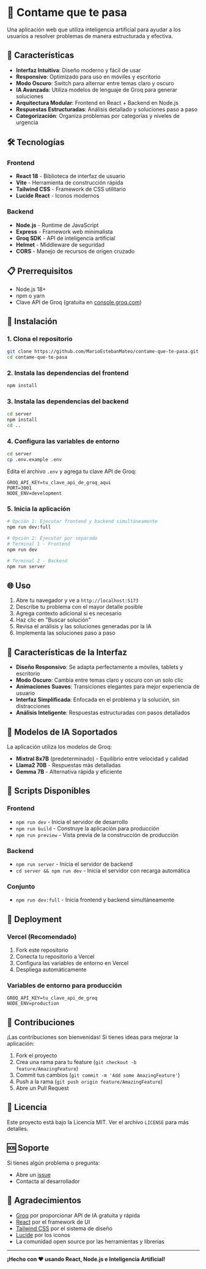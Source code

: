 # 🤖 Contame que te pasa

Una aplicación web que utiliza inteligencia artificial para ayudar a los usuarios a resolver problemas de manera estructurada y efectiva.

## 🚀 Características

- **Interfaz Intuitiva**: Diseño moderno y fácil de usar
- **Responsivo**: Optimizado para uso en móviles y escritorio
- **Modo Oscuro**: Switch para alternar entre temas claro y oscuro
- **IA Avanzada**: Utiliza modelos de lenguaje de Groq para generar soluciones
- **Arquitectura Modular**: Frontend en React + Backend en Node.js
- **Respuestas Estructuradas**: Análisis detallado y soluciones paso a paso
- **Categorización**: Organiza problemas por categorías y niveles de urgencia

## 🛠️ Tecnologías

### Frontend

- **React 18** - Biblioteca de interfaz de usuario
- **Vite** - Herramienta de construcción rápida
- **Tailwind CSS** - Framework de CSS utilitario
- **Lucide React** - Iconos modernos

### Backend

- **Node.js** - Runtime de JavaScript
- **Express** - Framework web minimalista
- **Groq SDK** - API de inteligencia artificial
- **Helmet** - Middleware de seguridad
- **CORS** - Manejo de recursos de origen cruzado

## 📋 Prerrequisitos

- Node.js 18+
- npm o yarn
- Clave API de Groq (gratuita en [console.groq.com](https://console.groq.com/keys))

## 🚀 Instalación

### 1. Clona el repositorio

```bash
git clone https://github.com/MarioEstebanMateo/contame-que-te-pasa.git
cd contame-que-te-pasa
```

### 2. Instala las dependencias del frontend

```bash
npm install
```

### 3. Instala las dependencias del backend

```bash
cd server
npm install
cd ..
```

### 4. Configura las variables de entorno

```bash
cd server
cp .env.example .env
```

Edita el archivo `.env` y agrega tu clave API de Groq:

```env
GROQ_API_KEY=tu_clave_api_de_groq_aqui
PORT=3001
NODE_ENV=development
```

### 5. Inicia la aplicación

```bash
# Opción 1: Ejecutar frontend y backend simultáneamente
npm run dev:full

# Opción 2: Ejecutar por separado
# Terminal 1 - Frontend
npm run dev

# Terminal 2 - Backend
npm run server
```

## 🌐 Uso

1. Abre tu navegador y ve a `http://localhost:5173`
2. Describe tu problema con el mayor detalle posible
3. Agrega contexto adicional si es necesario
4. Haz clic en "Buscar solución"
5. Revisa el análisis y las soluciones generadas por la IA
6. Implementa las soluciones paso a paso

## 📱 Características de la Interfaz

- **Diseño Responsivo**: Se adapta perfectamente a móviles, tablets y escritorio
- **Modo Oscuro**: Cambia entre temas claro y oscuro con un solo clic
- **Animaciones Suaves**: Transiciones elegantes para mejor experiencia de usuario
- **Interfaz Simplificada**: Enfocada en el problema y la solución, sin distracciones
- **Análisis Inteligente**: Respuestas estructuradas con pasos detallados

## 🤖 Modelos de IA Soportados

La aplicación utiliza los modelos de Groq:

- **Mixtral 8x7B** (predeterminado) - Equilibrio entre velocidad y calidad
- **Llama2 70B** - Respuestas más detalladas
- **Gemma 7B** - Alternativa rápida y eficiente

## 🔧 Scripts Disponibles

### Frontend

- `npm run dev` - Inicia el servidor de desarrollo
- `npm run build` - Construye la aplicación para producción
- `npm run preview` - Vista previa de la construcción de producción

### Backend

- `npm run server` - Inicia el servidor de backend
- `cd server && npm run dev` - Inicia el servidor con recarga automática

### Conjunto

- `npm run dev:full` - Inicia frontend y backend simultáneamente

## 🚀 Deployment

### Vercel (Recomendado)

1. Fork este repositorio
2. Conecta tu repositorio a Vercel
3. Configura las variables de entorno en Vercel
4. Despliega automáticamente

### Variables de entorno para producción

```env
GROQ_API_KEY=tu_clave_api_de_groq
NODE_ENV=production
```

## 🤝 Contribuciones

¡Las contribuciones son bienvenidas! Si tienes ideas para mejorar la aplicación:

1. Fork el proyecto
2. Crea una rama para tu feature (`git checkout -b feature/AmazingFeature`)
3. Commit tus cambios (`git commit -m 'Add some AmazingFeature'`)
4. Push a la rama (`git push origin feature/AmazingFeature`)
5. Abre un Pull Request

## 📝 Licencia

Este proyecto está bajo la Licencia MIT. Ver el archivo `LICENSE` para más detalles.

## 🆘 Soporte

Si tienes algún problema o pregunta:

- Abre un [issue](https://github.com/MarioEstebanMateo/contame-que-te-pasa/issues)
- Contacta al desarrollador

## 🙏 Agradecimientos

- [Groq](https://groq.com/) por proporcionar API de IA gratuita y rápida
- [React](https://react.dev/) por el framework de UI
- [Tailwind CSS](https://tailwindcss.com/) por el sistema de diseño
- [Lucide](https://lucide.dev/) por los iconos
- La comunidad open source por las herramientas y librerías

---

**¡Hecho con ❤️ usando React, Node.js e Inteligencia Artificial!**
